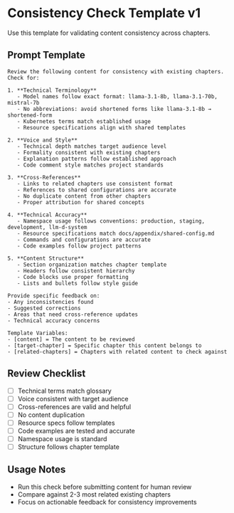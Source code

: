 # Consistency Check Template v1

Use this template for validating content consistency across chapters.

## Prompt Template

```
Review the following content for consistency with existing chapters. Check for:

1. **Technical Terminology**
   - Model names follow exact format: llama-3.1-8b, llama-3.1-70b, mistral-7b
   - No abbreviations: avoid shortened forms like llama-3.1-8b → shortened-form
   - Kubernetes terms match established usage
   - Resource specifications align with shared templates

2. **Voice and Style**
   - Technical depth matches target audience level
   - Formality consistent with existing chapters
   - Explanation patterns follow established approach
   - Code comment style matches project standards

3. **Cross-References**
   - Links to related chapters use consistent format
   - References to shared configurations are accurate
   - No duplicate content from other chapters
   - Proper attribution for shared concepts

4. **Technical Accuracy**
   - Namespace usage follows conventions: production, staging, development, llm-d-system
   - Resource specifications match docs/appendix/shared-config.md
   - Commands and configurations are accurate
   - Code examples follow project patterns

5. **Content Structure**
   - Section organization matches chapter template
   - Headers follow consistent hierarchy
   - Code blocks use proper formatting
   - Lists and bullets follow style guide

Provide specific feedback on:
- Any inconsistencies found
- Suggested corrections
- Areas that need cross-reference updates
- Technical accuracy concerns

Template Variables:
- [content] = The content to be reviewed
- [target-chapter] = Specific chapter this content belongs to
- [related-chapters] = Chapters with related content to check against
```

## Review Checklist

- [ ] Technical terms match glossary
- [ ] Voice consistent with target audience
- [ ] Cross-references are valid and helpful
- [ ] No content duplication
- [ ] Resource specs follow templates
- [ ] Code examples are tested and accurate
- [ ] Namespace usage is standard
- [ ] Structure follows chapter template

## Usage Notes

- Run this check before submitting content for human review
- Compare against 2-3 most related existing chapters
- Focus on actionable feedback for consistency improvements